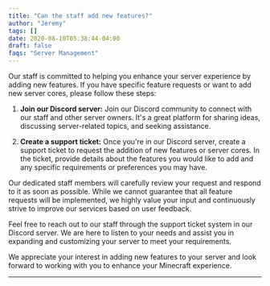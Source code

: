 ```yaml
---
title: "Can the staff add new features?"
author: "Jeremy"
tags: []
date: 2020-08-10T05:38:44-04:00
draft: false
faqs: "Server Management"
---
```


Our staff is committed to helping you enhance your server experience by adding new features. If you have specific feature requests or want to add new server cores, please follow these steps:

1. **Join our Discord server:** Join our Discord community to connect with our staff and other server owners. It's a great platform for sharing ideas, discussing server-related topics, and seeking assistance.

2. **Create a support ticket:** Once you're in our Discord server, create a support ticket to request the addition of new features or server cores. In the ticket, provide details about the features you would like to add and any specific requirements or preferences you may have.

Our dedicated staff members will carefully review your request and respond to it as soon as possible. While we cannot guarantee that all feature requests will be implemented, we highly value your input and continuously strive to improve our services based on user feedback.

Feel free to reach out to our staff through the support ticket system in our Discord server. We are here to listen to your needs and assist you in expanding and customizing your server to meet your requirements.

We appreciate your interest in adding new features to your server and look forward to working with you to enhance your Minecraft experience.
****
